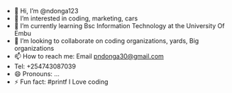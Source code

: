- 👋 Hi, I’m @ndonga123
- 👀 I’m interested in coding, marketing, cars 
- 🌱 I’m currently learning Bsc Information Technology at the University Of Embu
- 💞️ I’m looking to collaborate on coding organizations, yards, Big organizations
- 📫 How to reach me: Email pndonga30@gmail.com
- Tel: +254743087039
- 😄 Pronouns: ...
- ⚡ Fun fact: #printf I Love coding 

<!---
ndonga123/ndonga123 is a ✨ special ✨ repository because its `README.md` (this file) appears on your GitHub profile.
You can click the Preview link to take a look at your changes.
--->
